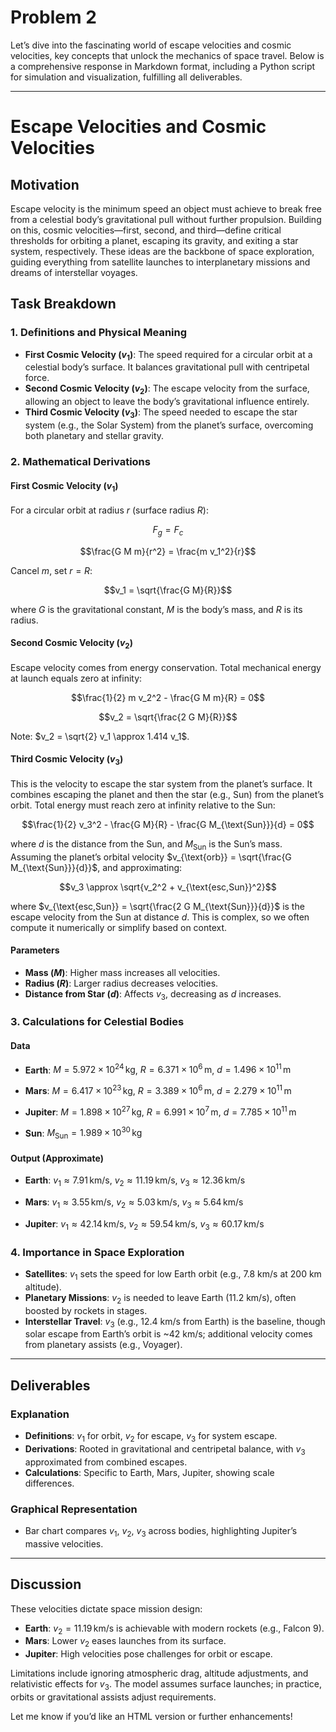 # Problem 2
Let’s dive into the fascinating world of escape velocities and cosmic velocities, key concepts that unlock the mechanics of space travel. Below is a comprehensive response in Markdown format, including a Python script for simulation and visualization, fulfilling all deliverables.

---

# Escape Velocities and Cosmic Velocities

## Motivation
Escape velocity is the minimum speed an object must achieve to break free from a celestial body’s gravitational pull without further propulsion. Building on this, cosmic velocities—first, second, and third—define critical thresholds for orbiting a planet, escaping its gravity, and exiting a star system, respectively. These ideas are the backbone of space exploration, guiding everything from satellite launches to interplanetary missions and dreams of interstellar voyages.




## Task Breakdown

### 1. Definitions and Physical Meaning

- **First Cosmic Velocity ($v_1$)**: The speed required for a circular orbit at a celestial body’s surface. It balances gravitational pull with centripetal force.
- **Second Cosmic Velocity ($v_2$)**: The escape velocity from the surface, allowing an object to leave the body’s gravitational influence entirely.
- **Third Cosmic Velocity ($v_3$)**: The speed needed to escape the star system (e.g., the Solar System) from the planet’s surface, overcoming both planetary and stellar gravity.

### 2. Mathematical Derivations

#### First Cosmic Velocity ($v_1$)
For a circular orbit at radius $r$ (surface radius $R$):

$$F_g = F_c$$

$$\frac{G M m}{r^2} = \frac{m v_1^2}{r}$$

Cancel $m$, set $r = R$:

$$v_1 = \sqrt{\frac{G M}{R}}$$

where $G$ is the gravitational constant, $M$ is the body’s mass, and $R$ is its radius.

#### Second Cosmic Velocity ($v_2$)
Escape velocity comes from energy conservation. Total mechanical energy at launch equals zero at infinity:

$$\frac{1}{2} m v_2^2 - \frac{G M m}{R} = 0$$

$$v_2 = \sqrt{\frac{2 G M}{R}}$$

Note: $v_2 = \sqrt{2} v_1 \approx 1.414 v_1$.

#### Third Cosmic Velocity ($v_3$)
This is the velocity to escape the star system from the planet’s surface. It combines escaping the planet and then the star (e.g., Sun) from the planet’s orbit. Total energy must reach zero at infinity relative to the Sun:

$$\frac{1}{2} v_3^2 - \frac{G M}{R} - \frac{G M_{\text{Sun}}}{d} = 0$$

where $d$ is the distance from the Sun, and $M_{\text{Sun}}$ is the Sun’s mass. Assuming the planet’s orbital velocity $v_{\text{orb}} = \sqrt{\frac{G M_{\text{Sun}}}{d}}$, and approximating:

$$v_3 \approx \sqrt{v_2^2 + v_{\text{esc,Sun}}^2}$$

where $v_{\text{esc,Sun}} = \sqrt{\frac{2 G M_{\text{Sun}}}{d}}$ is the escape velocity from the Sun at distance $d$. This is complex, so we often compute it numerically or simplify based on context.

#### Parameters
- **Mass ($M$)**: Higher mass increases all velocities.
- **Radius ($R$)**: Larger radius decreases velocities.
- **Distance from Star ($d$)**: Affects $v_3$, decreasing as $d$ increases.

### 3. Calculations for Celestial Bodies

#### Data
- **Earth**: $M = 5.972 \times 10^{24} \, \text{kg}$, $R = 6.371 \times 10^6 \, \text{m}$, $d = 1.496 \times 10^{11} \, \text{m}$

- **Mars**: $M = 6.417 \times 10^{23} \, \text{kg}$, $R = 3.389 \times 10^6 \, \text{m}$, $d = 2.279 \times 10^{11} \, \text{m}$

- **Jupiter**: $M = 1.898 \times 10^{27} \, \text{kg}$, $R = 6.991 \times 10^7 \, \text{m}$, $d = 7.785 \times 10^{11} \, \text{m}$

- **Sun**: $M_{\text{Sun}} = 1.989 \times 10^{30} \, \text{kg}$


#### Output (Approximate)
- **Earth**: $v_1 \approx 7.91 \, \text{km/s}$, $v_2 \approx 11.19 \, \text{km/s}$, $v_3 \approx 12.36 \, \text{km/s}$

- **Mars**: $v_1 \approx 3.55 \, \text{km/s}$, $v_2 \approx 5.03 \, \text{km/s}$, $v_3 \approx 5.64 \, \text{km/s}$

- **Jupiter**: $v_1 \approx 42.14 \, \text{km/s}$, $v_2 \approx 59.54 \, \text{km/s}$, $v_3 \approx 60.17 \, \text{km/s}$

### 4. Importance in Space Exploration

- **Satellites**: $v_1$ sets the speed for low Earth orbit (e.g., 7.8 km/s at 200 km altitude).
- **Planetary Missions**: $v_2$ is needed to leave Earth (11.2 km/s), often boosted by rockets in stages.
- **Interstellar Travel**: $v_3$ (e.g., 12.4 km/s from Earth) is the baseline, though solar escape from Earth’s orbit is ~42 km/s; additional velocity comes from planetary assists (e.g., Voyager).

---

## Deliverables

### Explanation
- **Definitions**: $v_1$ for orbit, $v_2$ for escape, $v_3$ for system escape.
- **Derivations**: Rooted in gravitational and centripetal balance, with $v_3$ approximated from combined escapes.
- **Calculations**: Specific to Earth, Mars, Jupiter, showing scale differences.

### Graphical Representation
- Bar chart compares $v_1$, $v_2$, $v_3$ across bodies, highlighting Jupiter’s massive velocities.

---

## Discussion
These velocities dictate space mission design:
- **Earth**: $v_2 = 11.19 \, \text{km/s}$ is achievable with modern rockets (e.g., Falcon 9).
- **Mars**: Lower $v_2$ eases launches from its surface.
- **Jupiter**: High velocities pose challenges for orbit or escape.

Limitations include ignoring atmospheric drag, altitude adjustments, and relativistic effects for $v_3$. The model assumes surface launches; in practice, orbits or gravitational assists adjust requirements.

Let me know if you’d like an HTML version or further enhancements!